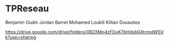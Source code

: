 # TPReseau
 
Benjamin Oudin
Jordan Barret
Mohamed Loukili
Killian Dusautiez 


https://drive.google.com/drive/folders/0B2XMo4zFDuK7bHdxb04tcmdWSVk?usp=sharing
